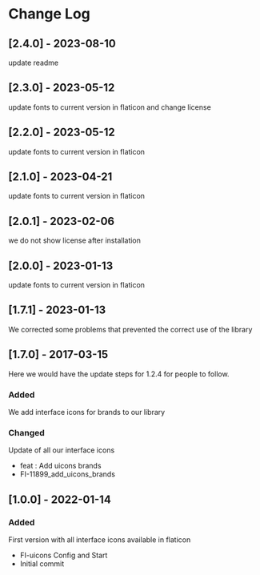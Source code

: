 # Change Log

## [2.4.0] - 2023-08-10
update readme
## [2.3.0] - 2023-05-12
update fonts to current version in flaticon and change license

## [2.2.0] - 2023-05-12
update fonts to current version in flaticon

## [2.1.0] - 2023-04-21
update fonts to current version in flaticon

## [2.0.1] - 2023-02-06
we do not show license after installation

## [2.0.0] - 2023-01-13
update fonts to current version in flaticon 

## [1.7.1] - 2023-01-13

We corrected some problems that prevented the correct use of the library

## [1.7.0] - 2017-03-15

Here we would have the update steps for 1.2.4 for people to follow.

### Added

We add interface icons for brands to our library

### Changed

Update of all our interface icons

- feat : Add uicons brands
- FI-11899_add_uicons_brands

## [1.0.0] - 2022-01-14

### Added

First version with all interface icons available in flaticon

- FI-uicons Config and Start
- Initial commit
